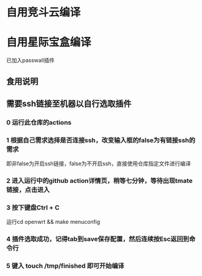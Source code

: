 # 自用竞斗云编译
# 自用星际宝盒编译

已加入passwall插件

## 食用说明
## 需要ssh链接至机器以自行选取插件
### 0  运行此仓库的actions
### 1  根据自己需求选择是否连接ssh，改变输入框的false为有链接ssh的需求
即非false为开启ssh链接，false为不开启ssh，直接使用仓库指定文件进行编译
### 2  进入运行中的github action详情页，稍等七分钟，等待出现tmate链接，点击进入
### 3  按下键盘Ctrl + C
运行cd openwrt && make menuconfig
### 4  插件选取成功，记得tab到save保存配置，然后连续按Esc返回到命令行

### 5  键入 touch /tmp/finished 即可开始编译
